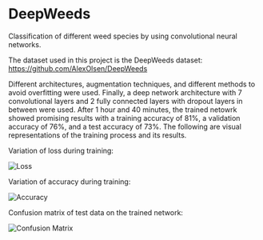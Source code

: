 # DeepWeeds
Classification of different weed species by using convolutional neural networks.

The dataset used in this project is the DeepWeeds dataset:
https://github.com/AlexOlsen/DeepWeeds

Different architectures, augmentation techniques, and different methods to avoid overfitting were used. Finally, a deep network architecture with 7 convolutional layers and 2 fully connected layers with dropout layers in between were used. After 1 hour and 40 minutes, the trained netowrk showed promising results with a training accuracy of 81%, a validation accuracy of 76%, and a test accuracy of 73%. The following are visual representations of the training process and its results.

Variation of loss during training:

![Loss](https://user-images.githubusercontent.com/65850584/220749356-3a9beaf8-87b9-478d-a75e-35234d145e53.png)


Variation of accuracy during training:

![Accuracy](https://user-images.githubusercontent.com/65850584/220749439-e5b107e9-c267-4c88-9cf3-d5739bce6489.png)


Confusion matrix of test data on the trained network:

![Confusion Matrix](https://user-images.githubusercontent.com/65850584/220749580-b9134c2b-8466-4d8b-bc2d-d9a4e4328935.png)
